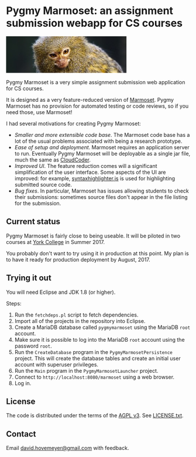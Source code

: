 # Pygmy Marmoset: an assignment submission webapp for CS courses

![Pygmy marmoset photo](PygmyMarmosetWebapp/war/img/pygmyMarmoset-crop.jpg)

Pygmy Marmoset is a very simple assignment submission web application for CS courses.

It is designed as a very feature-reduced version of [Marmoset](http://marmoset.cs.umd.edu/index.shtml).  Pygmy Marmoset has no provision for automated testing or code reviews, so if you need those, use Marmoset!

I had several motivations for creating Pygmy Marmoset:

* *Smaller and more extensible code base*.  The Marmoset code base has a lot of the usual problems associated with being a research prototype.
* *Ease of setup and deployment*.  Marmoset requires an application server to run.  Eventually Pygmy Marmoset will be deployable as a single jar file, much the same as [CloudCoder](https://cloudcoder.org).
* *Improved UI*.  The feature reduction comes will a significant simplification of the user interface.  Some aspects of the UI are improved: for example, [syntaxhighlighter.js](https://github.com/syntaxhighlighter/syntaxhighlighter) is used for highlighting submitted source code.
* *Bug fixes*.  In particular, Marmoset has issues allowing students to check their submissions: sometimes source files don't appear in the file listing for the submission.

## Current status

Pygmy Marmoset is fairly close to being useable.  It will be piloted in two courses at [York College](https://www.ycp.edu) in Summer 2017.

You probably don't want to try using it in production at this point.  My plan is to have it ready for production deployment by August, 2017.

## Trying it out

You will need Eclipse and JDK 1.8 (or higher).

Steps:

1. Run the `fetchdeps.pl` script to fetch dependencies.
2. Import all of the projects in the repository into Eclipse.
3. Create a MariaDB database called `pygmymarmoset` using the MariaDB `root` account.
4. Make sure it is possible to log into the MariaDB `root` account using the password `root`.
5. Run the `CreateDatabase` program in the `PygmyMarmosetPersistence` project.  This will create the database tables and create an initial user account with superuser privileges.
6. Run the `Main` program in the `PygmyMarmosetLauncher` project.
7. Connect to <code>http://localhost:8080/marmoset</code> using a web browser.
8. Log in.

## License

The code is distributed under the terms of the [AGPL v3](https://www.gnu.org/licenses/agpl-3.0.en.html).  See [LICENSE.txt](LICENSE.txt).

## Contact

Email <david.hovemeyer@gmail.com> with feedback.
